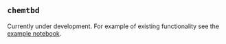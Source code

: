 ## `chemtbd` 

Currently under development.  For example of existing functionality see the [example notebook](https://github.com/blakeboswell/chemtbd/blob/master/example.ipynb).
